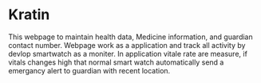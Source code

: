 # Kratin
This webpage to maintain health data, Medicine information, and guardian contact number.
Webpage work as a application and track all activity by devlop smartwatch as a moniter.
In application vitale rate are measure, if vitals changes high that normal smart watch automatically send a emergancy alert to guardian with recent location.
